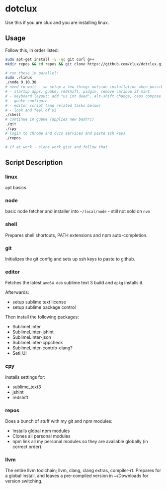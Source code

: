 # dotclux
Use this if you are clux and you are installing linux.

## Usage
Follow this, in order listed:

```bash
sudo apt-get install -y -qq git curl g++
mkdir repos && cd repos && git clone https://github.com/clux/dotclux.git df && cd df

# run these in parallel:
sudo ./linux
./node 0.10.38
# need to wait - so setup a few things outside installation when possible:
# - startup apps: guake, redshift, pidgin, remove caribou if mint
# - keyboard layout: add "us int dead", alt-shift change, caps compose
# - guake configure
# - editor script (and related tasks below)
# - look and feel of UI
./shell
# continue in guake (applies new bashrc)
./git
./cpy
# login to chrome and dvcs services and paste ssh keys
./repos

# if at work - clone work gist and follow that
```

## Script Description
### linux
apt basics

### node
basic node fetcher and installer into `~/local/node` - still not sold on `nvm`

### shell
Prepares shell shortcuts, PATH extensions and npm auto-completion.

### git
Initializes the git config and sets up ssh keys to paste to github.

### editor
Fetches the latest `amd64.deb` sublime text 3 build and `dpkg` installs it.

Afterwards:

- setup sublime text license
- setup sublime package control

Then install the following packages:

- SublimeLinter
- SublimeLinter-jshint
- SublimeLinter-json
- SublimeLinter-cppcheck
- SublimeLinter-contrib-clang?
- Seti_UI

### cpy
Installs settings for:

- sublime_text3
- jshint
- redshift

### repos
Does a bunch of stuff with my git and npm modules:

- Installs global npm modules
- Clones all personal modules
- npm link all my personal modules so they are available globally (in correct order)

### llvm
The entire llvm toolchain; llvm, clang, clang extras, compiler-rt. Prepares for a global install, and leaves a pre-compiled version in ~/Downloads for version switching.
